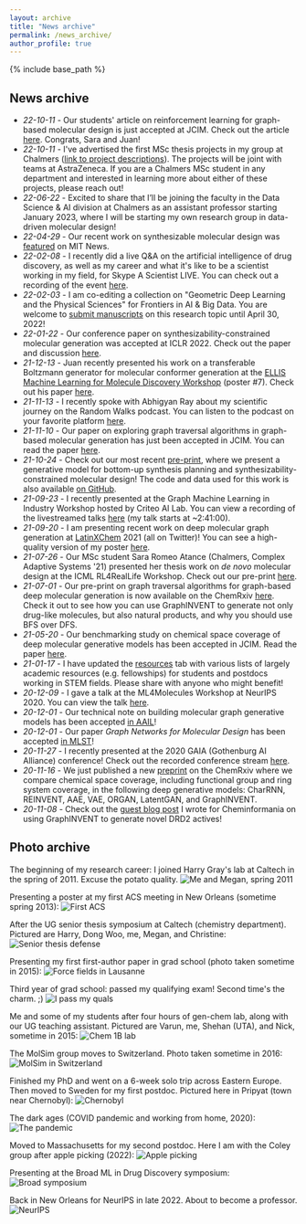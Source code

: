 ```yaml
---
layout: archive
title: "News archive"
permalink: /news_archive/
author_profile: true
---
```


{% include base_path %}

## News archive
* *22-10-11* - Our students' article on reinforcement learning for graph-based molecular design is just accepted at JCIM. Check out the article [here](https://doi.org/10.1021/acs.jcim.2c00838). Congrats, Sara and Juan!
* *22-10-11* - I've advertised the first MSc thesis projects in my group at Chalmers ([link to project descriptions](https://masterthesis.cms.chalmers.se/supervisor/rocio-mercado)). The projects will be joint with teams at AstraZeneca. If you are a Chalmers MSc student in any department and interested in learning more about either of these projects, please reach out! 
* *22-06-22* - Excited to share that I’ll be joining the faculty in the Data Science & AI division at Chalmers as an assistant professor starting January 2023, where I will be starting my own research group in data-driven molecular design!
* *22-04-29* - Our recent work on synthesizable molecular design was [featured](https://news.mit.edu/2022/ai-molecules-new-drugs-0426) on MIT News.
* *22-02-08* - I recently did a live Q&A on the artificial intelligence of drug discovery, as well as my career and what it's like to be a scientist working in my field, for Skype A Scientist LIVE. You can check out a recording of the event [here](https://youtu.be/GKOpwa-2XqQ).
* *22-02-03* - I am co-editing a collection on "Geometric Deep Learning and the Physical Sciences" for Frontiers in AI & Big Data. You are welcome to [submit manuscripts](https://www.frontiersin.org/research-topics/29954/geometric-deep-learning-and-the-physical-sciences) on this research topic until April 30, 2022!
* *22-01-22* - Our conference paper on synthesizability-constrained molecular generation was accepted at ICLR 2022. Check out the paper and discussion [here](https://openreview.net/forum?id=FRxhHdnxt1).
* *21-12-13* - Juan recently presented his work on a transferable Boltzmann generator for molecular conformer generation at the [ELLIS Machine Learning for Molecule Discovery Workshop](https://moleculediscovery.github.io/workshop2021/) (poster #7). Check out his paper [here](https://cloud.ml.jku.at/s/sKtfdFpoTp9F7sJ).
* *21-11-13* - I recently spoke with Abhigyan Ray about my scientific journey on the Random Walks podcast. You can listen to the podcast on your favorite platform [here](https://linktr.ee/randomwalks).
* *21-11-10* - Our paper on exploring graph traversal algorithms in graph-based molecular generation has just been accepted in JCIM. You can read the paper [here](https://doi.org/10.1021/acs.jcim.1c00777).
* *21-10-24* - Check out our most recent [pre-print](https://arxiv.org/abs/2110.06389), where we present a generative model for bottom-up synthesis planning and synthesizability-constrained molecular design! The code and data used for this work is also available [on GitHub](https://github.com/wenhao-gao/SynNet). 
* *21-09-23* - I recently presented at the Graph Machine Learning in Industry Workshop hosted by Criteo AI Lab. You can view a recording of the livestreamed talks [here](https://youtu.be/bLN1V5fZD2g) (my talk starts at ~2:41:00).
* *21-09-20* - I am presenting recent work on deep molecular graph generation at [LatinXChem](https://www.latinxchem.org/) 2021 (all on Twitter)! You can see a high-quality version of my poster [here](https://youtu.be/Qw8nLMJ9Ptg).
* *21-07-26* - Our MSc student Sara Romeo Atance (Chalmers, Complex Adaptive Systems '21) presented her thesis work on *de novo* molecular design at the ICML RL4RealLife Workshop. Check out our pre-print [here](https://doi.org/10.33774/chemrxiv-2021-9w3tc).
* *21-07-01* - Our pre-print on graph traversal algorithms for graph-based deep molecular generation is now available on the ChemRxiv [here](https://chemrxiv.org/engage/chemrxiv/article-details/60dc7b3a9986aa5ca753e3a6). Check it out to see how you can use GraphINVENT to generate not only drug-like molecules, but also natural products, and why you should use BFS over DFS.
* *21-05-20* - Our benchmarking study on chemical space coverage of deep molecular generative models has been accepted in JCIM. Read the paper [here](https://doi.org/10.1021/acs.jcim.0c01328).
* *21-01-17* - I have updated the [resources](https://rociomer.github.io/resources/) tab with various lists of largely academic resources (e.g. fellowships) for students and postdocs working in STEM fields. Please share with anyone who might benefit!
* *20-12-09* - I gave a talk at the ML4Molecules Workshop at NeurIPS 2020. You can view the talk [here](https://slideslive.com/38938184/applying-graph-neural-networks-to-molecular-design).
* *20-12-01* - Our technical note on building molecular graph generative models has been accepted [in AAIL](https://doi.org/10.1002/ail2.18)!
* *20-12-01* - Our paper *Graph Networks for Molecular Design* has been accepted [in MLST](https://doi.org/10.1088/2632-2153/abcf91)! 
* *20-11-27* - I recently presented at the 2020 GAIA (Gothenburg AI Alliance) conference! Check out the recorded conference stream [here](https://www.youtube.com/watch?v=ljhtfrtuNqw&feature=youtu.be).
* *20-11-16* - We just published a new [preprint](https://chemrxiv.org/articles/preprint/Comparative_Study_of_Deep_Generative_Models_on_Chemical_Space_Coverage/13234289) on the ChemRxiv where we compare chemical space coverage, including functional group and ring system coverage, in the following deep generative models: CharRNN, REINVENT, AAE, VAE, ORGAN, LatentGAN, and GraphINVENT.
* *20-11-08* -  Check out the [guest blog post](http://www.cheminformania.com/using-graphinvent-to-generate-novel-drd2-actives/) I wrote for Cheminformania on using GraphINVENT to generate novel DRD2 actives!

## Photo archive
The beginning of my research career: I joined Harry Gray's lab at Caltech in the spring of 2011. Excuse the potato quality.
![Me and Megan, spring 2011](/images/1.jpg)

Presenting a poster at my first ACS meeting in New Orleans (sometime spring 2013):
![First ACS](/images/2.jpg)

After the UG senior thesis symposium at Caltech (chemistry department). Pictured are Harry, Dong Woo, me, Megan, and Christine:
![Senior thesis defense](/images/3.jpeg)

Presenting my first first-author paper in grad school (photo taken sometime in 2015):
![Force fields in Lausanne](/images/4.jpg)

Third year of grad school: passed my qualifying exam! Second time's the charm. ;)
![I pass my quals](/images/5.jpg)

Me and some of my students after four hours of gen-chem lab, along with our UG teaching assistant. Pictured are Varun, me, Shehan (UTA), and Nick, sometime in 2015:
![Chem 1B lab](/images/6.jpeg)

The MolSim group moves to Switzerland. Photo taken sometime in 2016:
![MolSim in Switzerland](/images/7.jpg)

Finished my PhD and went on a 6-week solo trip across Eastern Europe. Then moved to Sweden for my first postdoc. Pictured here in Pripyat (town near Chernobyl):
![Chernobyl](/images/7.5.jpg)

The dark ages (COVID pandemic and working from home, 2020):
![The pandemic](/images/8.jpg)

Moved to Massachusetts for my second postdoc. Here I am with the Coley group after apple picking (2022):
![Apple picking](/images/9.jpg)

Presenting at the Broad ML in Drug Discovery symposium:
![Broad symposium](/images/10.jpg)

Back in New Orleans for NeurIPS in late 2022. About to become a professor.
![NeurIPS](/images/11.jpg)